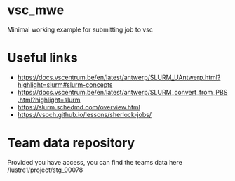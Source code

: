 # vsc_mwe
Minimal working example for submitting job to vsc



# Useful links
* https://docs.vscentrum.be/en/latest/antwerp/SLURM_UAntwerp.html?highlight=slurm#slurm-concepts
* https://docs.vscentrum.be/en/latest/antwerp/SLURM_convert_from_PBS.html?highlight=slurm
* https://slurm.schedmd.com/overview.html
* https://vsoch.github.io/lessons/sherlock-jobs/

# Team data repository
Provided you have access, you can find the teams data here
/lustre1/project/stg_00078